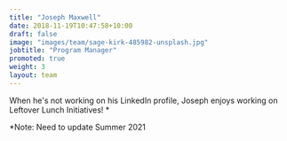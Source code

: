 ```yaml
---
title: "Joseph Maxwell"
date: 2018-11-19T10:47:58+10:00
draft: false
image: "images/team/sage-kirk-485982-unsplash.jpg"
jobtitle: "Program Manager"
promoted: true
weight: 3
layout: team
---
```


When he's not working on his LinkedIn profile, Joseph enjoys working on Leftover Lunch Initiatives! *

*Note: Need to update Summer 2021
